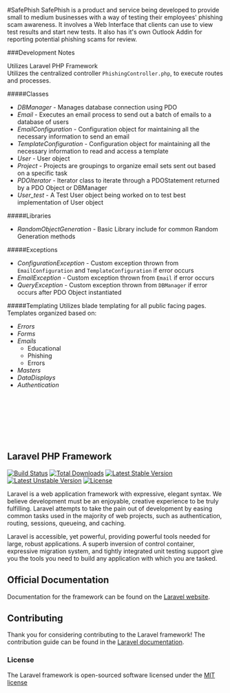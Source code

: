 #SafePhish
SafePhish is a product and service being developed to provide small to medium businesses with a way of testing their employees' phishing scam awareness. It involves a Web Interface that clients can use to view test results and start new tests. It also has it's own Outlook Addin for reporting potential phishing scams for review.

###Development Notes

Utilizes Laravel PHP Framework <br />
Utilizes the centralized controller `PhishingController.php`, to execute routes and processes. <br />

#####Classes
* _DBManager_ - Manages database connection using PDO
* _Email_ - Executes an email process to send out a batch of emails to a database of users
* _EmailConfiguration_ - Configuration object for maintaining all the necessary information to send an email
* _TemplateConfiguration_ - Configuration object for maintaining all the necessary information to read and access a template
* _User_ - User object
* _Project_ - Projects are groupings to organize email sets sent out based on a specific task
* _PDOIterator_ - Iterator class to iterate through a PDOStatement returned by a PDO Object or DBManager
* _User_test_ - A Test User object being worked on to test best implementation of User object

#####Libraries
* _RandomObjectGeneration_ - Basic Library include for common Random Generation methods

#####Exceptions
* _ConfigurationException_ - Custom exception thrown from `EmailConfiguration` and `TemplateConfiguration` if error occurs
* _EmailException_ - Custom exception thrown from `Email` if error occurs
* _QueryException_ - Custom exception thrown from `DBManager` if error occurs after PDO Object instantiated

#####Templating
Utilizes blade templating for all public facing pages. <br />
Templates organized based on:
* _Errors_
* _Forms_
* _Emails_
    * Educational
    * Phishing
    * Errors
* _Masters_
* _DataDisplays_
* _Authentication_


<br /><br /><br /><br /><br /><br />

## Laravel PHP Framework

[![Build Status](https://travis-ci.org/laravel/framework.svg)](https://travis-ci.org/laravel/framework)
[![Total Downloads](https://poser.pugx.org/laravel/framework/downloads.svg)](https://packagist.org/packages/laravel/framework)
[![Latest Stable Version](https://poser.pugx.org/laravel/framework/v/stable.svg)](https://packagist.org/packages/laravel/framework)
[![Latest Unstable Version](https://poser.pugx.org/laravel/framework/v/unstable.svg)](https://packagist.org/packages/laravel/framework)
[![License](https://poser.pugx.org/laravel/framework/license.svg)](https://packagist.org/packages/laravel/framework)

Laravel is a web application framework with expressive, elegant syntax. We believe development must be an enjoyable, creative experience to be truly fulfilling. Laravel attempts to take the pain out of development by easing common tasks used in the majority of web projects, such as authentication, routing, sessions, queueing, and caching.

Laravel is accessible, yet powerful, providing powerful tools needed for large, robust applications. A superb inversion of control container, expressive migration system, and tightly integrated unit testing support give you the tools you need to build any application with which you are tasked.

## Official Documentation

Documentation for the framework can be found on the [Laravel website](http://laravel.com/docs).

## Contributing

Thank you for considering contributing to the Laravel framework! The contribution guide can be found in the [Laravel documentation](http://laravel.com/docs/contributions).

### License

The Laravel framework is open-sourced software licensed under the [MIT license](http://opensource.org/licenses/MIT)

